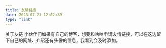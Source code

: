 ```yaml
---
title: 友情链接
date: 2023-07-21 12:02:39
type: "link"
---
```

关于友链
小伙伴们如果有自己的博客，想要和咕咕申请友情链接，可以在这边留下自己的网址、介绍还有头像的信息，我看到会及时添加。